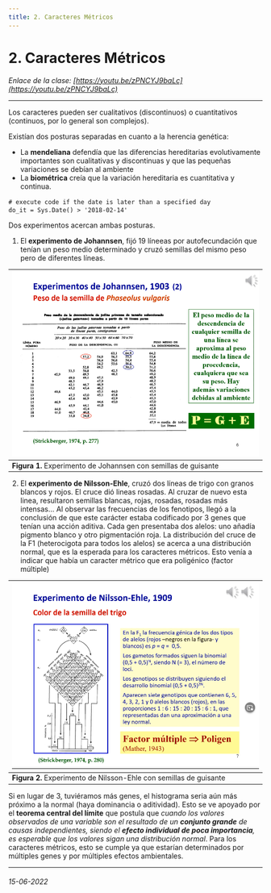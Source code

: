 ```yaml
---
title: 2. Caracteres Métricos
---
```


# 2. Caracteres Métricos 

*Enlace de la clase: [https://youtu.be/zPNCYJ9baLc](https://youtu.be/zPNCYJ9baLc)*

---

Los caracteres pueden ser cualitativos (discontinuos) o cuantitativos (continuos, por lo general son complejos). 

Existían dos posturas separadas en cuanto a la herencia genética:

- La **mendeliana** defendía que las diferencias hereditarias evolutivamente importantes son cualitativas y discontinuas y que las pequeñas variaciones se debían al ambiente
- La **biométrica** creía que la variación hereditaria es cuantitativa y continua. 

```{R, collapse=FALSE}
# execute code if the date is later than a specified day
do_it = Sys.Date() > '2018-02-14'
```

Dos experimentos acercan ambas posturas. 

1. El **experimento de Johannsen**, fijó 19 líneeas por autofecundación que tenían un peso medio determinado y cruzó semillas del mismo peso pero de diferentes líneas. 

| ![experimento Johannsen](img/clase2_experimento_Johannsen.png) |
| :-- |
| **Figura 1.** Experimento de Johannsen con semillas de guisante | 

2. El **experimento de Nilsson-Ehle**, cruzó dos líneas de trigo con granos blancos y rojos. El cruce dió lineas rosadas. Al cruzar de nuevo esta linea, resultaron semillas blancas, rojas, rosadas, rosadas más intensas... Al observar las frecuencias de los fenotipos, llegó a la conclusión de que este carácter estaba codificado por 3 genes que tenían una acción aditiva. Cada gen presentaba dos alelos: uno añadía pigmento blanco y otro pigmentación roja. La distribución del cruce de la F1 (heterocigota para todos los alelos) se acerca a una distribución normal, que es la esperada para los caracteres métricos. Esto venía a indicar que había un caracter métrico que era poligénico (factor múltiple)

| ![experimento Nilsson-Ehle](img/clase2_experimento_Nilsson-Ehle.png) |
| :-- |
| **Figura 2.** Experimento de Nilsson-Ehle con semillas de guisante | 


Si en lugar de 3, tuviéramos más genes, el histograma seria aún más próximo a la normal (haya dominancia o aditividad). Esto se ve apoyado por el **teorema central del límite** que postula que *cuando los valores observados de una variable son el resultado de un __conjunto grande__ de causas independientes, siendo el __efecto individual de poca importancia__, es esperable que los valores sigan una distribución normal*. Para los caracteres métricos, esto se cumple ya que estarían determinados por múltiples genes y por múltiples efectos ambientales. 

---

###### 15-06-2022